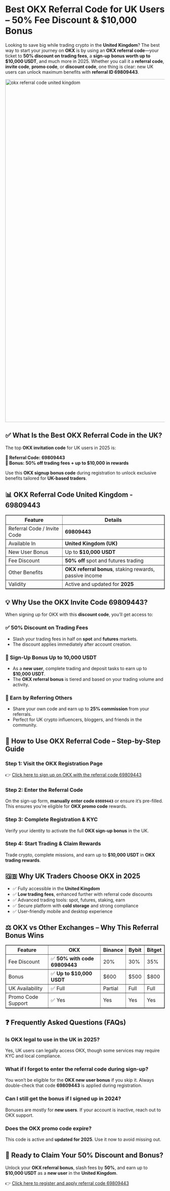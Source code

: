 <h1>Best OKX Referral Code for UK Users – 50% Fee Discount & $10,000 Bonus</h1>
<p>Looking to save big while trading crypto in the <strong>United Kingdom</strong>? The best way to start your journey on <strong>OKX</strong> is by using an <strong>OKX referral code</strong>—your ticket to <strong>50% discount on trading fees</strong>, a <strong>sign-up bonus worth up to $10,000 USDT</strong>, and much more in 2025. Whether you call it a <strong>referral code</strong>, <strong>invite code</strong>, <strong>promo code</strong>, or <strong>discount code</strong>, one thing is clear: new UK users can unlock maximum benefits with <strong>referral ID 69809443</strong>.</p>

<img src="https://images.mirror-media.xyz/publication-images/aTqa9Kl46CYo9VPCvwDux.png" alt="okx referral code united kingdom" width="1080">

<h2>✅ What Is the Best OKX Referral Code in the UK?</h2>
<p>The top <strong>OKX invitation code</strong> for UK users in 2025 is:</p>
<p><strong>🔑 Referral Code:</strong> <strong>69809443</strong><br>
<strong>🎁 Bonus:</strong> <strong>50% off trading fees + up to $10,000 in rewards</strong></p>
<p>Use this <strong>OKX signup bonus code</strong> during registration to unlock exclusive benefits tailored for <strong>UK-based traders</strong>.</p>
<h2>📊 OKX Referral Code United Kingdom - 69809443</h2>
<table border="1" cellspacing="0" cellpadding="5">
<tr><th>Feature</th><th>Details</th></tr>
<tr><td>Referral Code / Invite Code</td><td><strong>69809443</strong></td></tr>
<tr><td>Available In</td><td><strong>United Kingdom (UK)</strong></td></tr>
<tr><td>New User Bonus</td><td>Up to <strong>$10,000 USDT</strong></td></tr>
<tr><td>Fee Discount</td><td><strong>50% off</strong> spot and futures trading</td></tr>
<tr><td>Other Benefits</td><td><strong>OKX referral bonus</strong>, staking rewards, passive income</td></tr>
<tr><td>Validity</td><td>Active and updated for <strong>2025</strong></td></tr>
</table>
<h2>💡 Why Use the OKX Invite Code 69809443?</h2>
<p>When signing up for OKX with this <strong>discount code</strong>, you’ll get access to:</p>
<h3>✅ 50% Discount on Trading Fees</h3>
<ul>
<li>Slash your trading fees in half on <strong>spot</strong> and <strong>futures</strong> markets.</li>
<li>The discount applies immediately after account creation.</li>
</ul>
<h3>🎉 Sign-Up Bonus Up to 10,000 USDT</h3>
<ul>
<li>As a <strong>new user</strong>, complete trading and deposit tasks to earn up to <strong>$10,000 USDT</strong>.</li>
<li>The <strong>OKX referral bonus</strong> is tiered and based on your trading volume and activity.</li>
</ul>
<h3>🔁 Earn by Referring Others</h3>
<ul>
<li>Share your own code and earn up to <strong>25% commission</strong> from your referrals.</li>
<li>Perfect for UK crypto influencers, bloggers, and friends in the community.</li>
</ul>
<h2>📝 How to Use OKX Referral Code – Step-by-Step Guide</h2>
<h3>Step 1: Visit the OKX Registration Page</h3>
<p>👉 <a href="https://byvn.net/reZl" target="_blank" rel="noopener noreferrer">Click here to sign up on OKX with the referral code 69809443</a></p>
<h3>Step 2: Enter the Referral Code</h3>
<p>On the sign-up form, <strong>manually enter code <code>69809443</code></strong> or ensure it’s pre-filled. This ensures you're eligible for <strong>OKX promo code</strong> rewards.</p>
<h3>Step 3: Complete Registration &amp; KYC</h3>
<p>Verify your identity to activate the full <strong>OKX sign-up bonus</strong> in the UK.</p>
<h3>Step 4: Start Trading &amp; Claim Rewards</h3>
<p>Trade crypto, complete missions, and earn up to <strong>$10,000 USDT</strong> in <strong>OKX trading rewards</strong>.</p>
<h2>🇬🇧 Why UK Traders Choose OKX in 2025</h2>
<ul>
<li>✅ Fully accessible in the <strong>United Kingdom</strong></li>
<li>✅ <strong>Low trading fees</strong>, enhanced further with referral code discounts</li>
<li>✅ Advanced trading tools: spot, futures, staking, earn</li>
<li>✅ Secure platform with <strong>cold storage</strong> and strong compliance</li>
<li>✅ User-friendly mobile and desktop experience</li>
</ul>
<h2>⚖️ OKX vs Other Exchanges – Why This Referral Bonus Wins</h2>
<table border="1" cellspacing="0" cellpadding="5">
<tr><th>Feature</th><th>OKX</th><th>Binance</th><th>Bybit</th><th>Bitget</th></tr>
<tr><td>Fee Discount</td><td>✅ <strong>50% with code 69809443</strong></td><td>20%</td><td>30%</td><td>35%</td></tr>
<tr><td>Bonus</td><td>✅ <strong>Up to $10,000 USDT</strong></td><td>$600</td><td>$500</td><td>$800</td></tr>
<tr><td>UK Availability</td><td>✅ Full</td><td>Partial</td><td>Full</td><td>Full</td></tr>
<tr><td>Promo Code Support</td><td>✅ Yes</td><td>Yes</td><td>Yes</td><td>Yes</td></tr>
</table>
<h2>❓ Frequently Asked Questions (FAQs)</h2>
<h3>Is OKX legal to use in the UK in 2025?</h3>
<p>Yes, UK users can legally access OKX, though some services may require KYC and local compliance.</p>
<h3>What if I forgot to enter the referral code during sign-up?</h3>
<p>You won’t be eligible for the <strong>OKX new user bonus</strong> if you skip it. Always double-check that code <strong>69809443</strong> is applied during registration.</p>
<h3>Can I still get the bonus if I signed up in 2024?</h3>
<p>Bonuses are mostly for <strong>new users</strong>. If your account is inactive, reach out to OKX support.</p>
<h3>Does the OKX promo code expire?</h3>
<p>This code is active and <strong>updated for 2025</strong>. Use it now to avoid missing out.</p>
<h2>🚀 Ready to Claim Your 50% Discount and Bonus?</h2>
<p>Unlock your <strong>OKX referral bonus</strong>, slash fees by <strong>50%</strong>, and earn up to <strong>$10,000 USDT</strong> as a <strong>new user</strong> in the <strong>United Kingdom</strong>.</p>
<p>👉 <a href="https://byvn.net/reZl" target="_blank" rel="noopener noreferrer">Click here to register and apply referral code 69809443</a></p>
